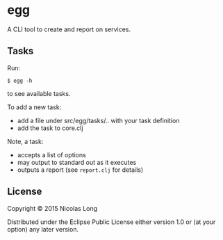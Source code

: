 # egg

A CLI tool to create and report on services.

## Tasks

Run:

    $ egg -h

to see available tasks.

To add a new task:

* add a file under src/egg/tasks/.. with your task definition
* add the task to core.clj

Note, a task:

* accepts a list of options
* may output to standard out as it executes
* outputs a report (see `report.clj` for details)

## License

Copyright © 2015 Nicolas Long

Distributed under the Eclipse Public License either version 1.0 or (at
your option) any later version.
